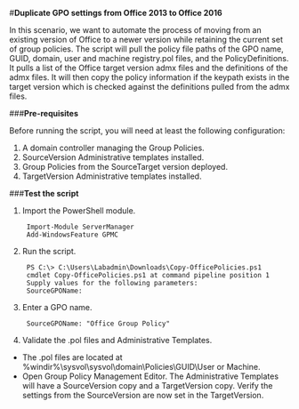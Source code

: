 #**Duplicate GPO settings from Office 2013 to Office 2016**

In this scenario, we want to automate the process of moving from an existing version of Office to a newer version while retaining the current set of group policies. The script will pull the policy file paths of the GPO name, GUID, domain, user and machine registry.pol files, and the PolicyDefinitions. It pulls a list of the Office target version admx files and the definitions of the admx files. It will then copy the policy information if the keypath exists in the target version which is checked against the definitions pulled from the admx files.  

###**Pre-requisites**

Before running the script, you will need at least the following configuration:

1. A domain controller managing the Group Policies.
2. SourceVersion Administrative templates installed.
3. Group Policies from the SourceTarget version deployed.
3. TargetVersion Administrative templates installed.

###**Test the script**

1. Import the PowerShell module.

		Import-Module ServerManager
		Add-WindowsFeature GPMC
	
2. Run the script.

		PS C:\> C:\Users\Labadmin\Downloads\Copy-OfficePolicies.ps1
		cmdlet Copy-OfficePolicies.ps1 at command pipeline position 1
		Supply values for the following parameters:
		SourceGPOName: 
	
3. Enter a GPO name.
	
		SourceGPOName: "Office Group Policy"

4. Validate the .pol files and Administrative Templates. 
	
* The .pol files are located at %windir%\sysvol\sysvol\domain\Policies\GUID\User or Machine\.
* Open Group Policy Management Editor. The Administrative Templates will have a SourceVersion copy and a TargetVersion copy. Verify the settings from the SourceVersion are now set in the TargetVersion.

	
